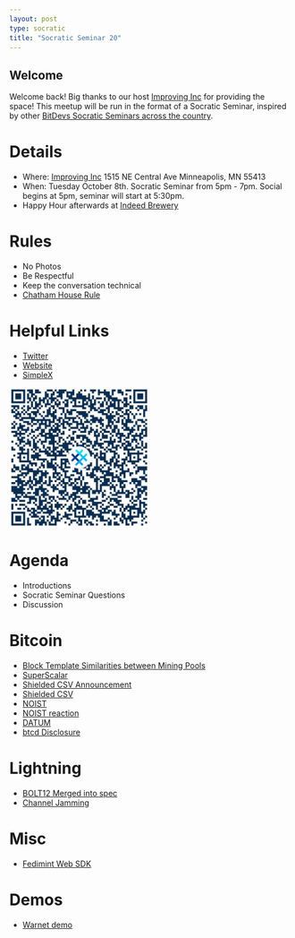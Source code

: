 ```yaml
---
layout: post
type: socratic
title: "Socratic Seminar 20"
---
```


## Welcome

Welcome back! Big thanks to our host [Improving Inc](https://improving.com/) for providing the space!
This meetup will be run in the format of a Socratic Seminar, inspired by other [BitDevs Socratic Seminars across the country](https://bitdevs.org/cities).

# Details
 - Where: [Improving Inc](https://www.google.com/maps/place/1515+NE+Central+Ave,+Minneapolis,+MN+55413/@45.0037797,-93.2469316,17z/data=!4m6!3m5!1s0x52b32d965c06ad57:0x277e62e6c3015129!8m2!3d45.0039428!4d-93.2456978!16s%2Fg%2F11bw3z3dw6) 1515 NE Central Ave Minneapolis, MN 55413
 - When: Tuesday October 8th. Socratic Seminar from 5pm - 7pm. Social begins at 5pm, seminar will start at 5:30pm. 
 - Happy Hour afterwards at [Indeed Brewery](https://www.indeedbrewing.com/)

# Rules
 - No Photos
 - Be Respectful
 - Keep the conversation technical
 - [Chatham House Rule](https://www.facilitator.school/blog/chatham-house-rule)

# Helpful Links
 - [Twitter](https://x.com/BitdevsMpls)
 - [Website](https://bitdevsmpls.org)
 - [SimpleX](https://simplex.chat/contact#/?v=1-2&smp=smp%3A%2F%2FenEkec4hlR3UtKx2NMpOUK_K4ZuDxjWBO1d9Y4YXVaA%3D%40smp14.simplex.im%2F2yDM8Eh4B5js6FLUOsANpVYwUt79Q_TO%23%2F%3Fv%3D1-2%26dh%3DMCowBQYDK2VuAyEAqaz4Ij9Xxn3ziHXN9DhPBdbTgYc-XjGpKcr-oDBL-hc%253D%26srv%3Daspkyu2sopsnizbyfabtsicikr2s4r3ti35jogbcekhm3fsoeyjvgrid.onion&data=%7B%22type%22%3A%22group%22%2C%22groupLinkId%22%3A%22I3WA2zuDa5OOHwDT6m0G8Q%3D%3D%22%7D)


<img src="../simplex.jpeg" width="250" height="250" />

# Agenda
 - Introductions
 - Socratic Seminar Questions
 - Discussion

# Bitcoin
 - [Block Template Similarities between Mining Pools](https://b10c.me/observations/12-template-similarity/)
 - [SuperScalar](https://delvingbitcoin.org/t/superscalar-laddered-timeout-tree-structured-decker-wattenhofer-factories/1143)
 - [Shielded CSV Announcement](https://x.com/n1ckler/status/1837194004552655077)
 - [Shielded CSV](https://t.co/VPklBgLUPL)
 - [NOIST](https://blog.brollup.org/introducing-noist-a-non-interactive-single-round-t-of-n-threshold-signing-protocol-51225fe513fa)
 - [NOIST reaction](https://x.com/n1ckler/status/1835609767739363340)
 - [DATUM](https://newsdirect.com/news/ocean-restoring-bitcoin-mining-decentralization-177177279)
 - [btcd Disclosure](https://delvingbitcoin.org/t/non-disclosure-of-a-consensus-bug-in-btcd/1177)

# Lightning
 - [BOLT12 Merged into spec](https://github.com/lightning/bolts/pull/798)
 - [Channel Jamming](https://delvingbitcoin.org/t/hybrid-jamming-mitigation-results-and-updates/1147)

# Misc
 - [Fedimint Web SDK](https://x.com/fedimint/status/1841925788884754491)

# Demos
 - [Warnet demo](https://warnet.dev/)

